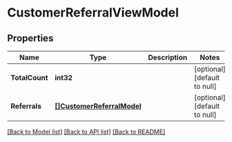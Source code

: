 # CustomerReferralViewModel

## Properties
Name | Type | Description | Notes
------------ | ------------- | ------------- | -------------
**TotalCount** | **int32** |  | [optional] [default to null]
**Referrals** | [**[]CustomerReferralModel**](CustomerReferralModel.md) |  | [optional] [default to null]

[[Back to Model list]](../README.md#documentation-for-models) [[Back to API list]](../README.md#documentation-for-api-endpoints) [[Back to README]](../README.md)


